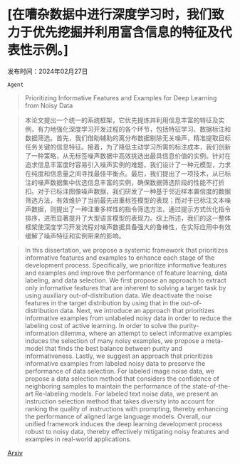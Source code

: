 # [在嘈杂数据中进行深度学习时，我们致力于优先挖掘并利用富含信息的特征及代表性示例。]

发布时间：2024年02月27日

`Agent`

> Prioritizing Informative Features and Examples for Deep Learning from Noisy Data

> 本论文提出一个统一的系统框架，它优先提炼并利用信息丰富的特征及实例，有力地强化深度学习开发过程的各个环节，包括特征学习、数据标注和数据筛选。首先，我们借助辅助的离分布数据剔除无关噪声，精准提取目标任务关键的信息特征。接着，为了降低主动学习所需的标注成本，我们创新了一种策略，从无标签噪声数据中高效挑选出最具信息价值的实例。针对在追求信息丰富度时容易引入噪声实例的难题，我们设计了一种元模型，力求在纯度和信息量之间寻找最佳平衡点。最后，我们提出了一项技术，从已标注的噪声数据集中优选信息丰富的实例，确保数据筛选阶段的性能不打折扣。对于已标注图像噪声数据，我们研发了一种基于邻近样本置信度的数据筛选方法，有效维护了当前最先进重标签模型的表现；而对于已标注文本噪声数据，则提出了一种注重多样性的指令筛选方法，通过提示方式优化指令排序，进而显著提升了大型语言模型的表现力。综上所述，我们的这一整体框架使深度学习开发流程对噪声数据具备强大的鲁棒性，在实际应用中有效缓解了噪声特征和实例带来的影响。

> In this dissertation, we propose a systemic framework that prioritizes informative features and examples to enhance each stage of the development process. Specifically, we prioritize informative features and examples and improve the performance of feature learning, data labeling, and data selection. We first propose an approach to extract only informative features that are inherent to solving a target task by using auxiliary out-of-distribution data. We deactivate the noise features in the target distribution by using that in the out-of-distribution data. Next, we introduce an approach that prioritizes informative examples from unlabeled noisy data in order to reduce the labeling cost of active learning. In order to solve the purity-information dilemma, where an attempt to select informative examples induces the selection of many noisy examples, we propose a meta-model that finds the best balance between purity and informativeness. Lastly, we suggest an approach that prioritizes informative examples from labeled noisy data to preserve the performance of data selection. For labeled image noise data, we propose a data selection method that considers the confidence of neighboring samples to maintain the performance of the state-of-the-art Re-labeling models. For labeled text noise data, we present an instruction selection method that takes diversity into account for ranking the quality of instructions with prompting, thereby enhancing the performance of aligned large language models.
  Overall, our unified framework induces the deep learning development process robust to noisy data, thereby effectively mitigating noisy features and examples in real-world applications.

[Arxiv](https://arxiv.org/abs/2403.00013)